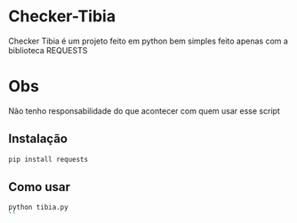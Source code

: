 # Checker-Tibia

Checker Tibia é um projeto feito em python bem simples feito apenas com a biblioteca REQUESTS

# Obs
 Não tenho responsabilidade do que acontecer com quem usar esse script

## Instalação



```bash
pip install requests
```

## Como usar

```bash
python tibia.py
``
